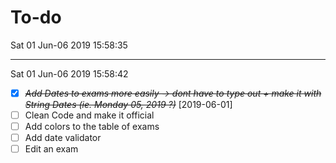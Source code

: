# To-do 
Sat 01 Jun-06 2019 15:58:35

---

Sat 01 Jun-06 2019 15:58:42
* [X] ~~*Add Dates to exams more easily -> dont have to type out + make it with String Dates (ie. Monday 05, 2019 ?)*~~ [2019-06-01]
* [ ] Clean Code and make it official
* [ ] Add colors to the table of exams
* [ ] Add date validator
* [ ] Edit an exam 